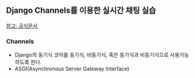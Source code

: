 ## Django Channels를 이용한 실시간 채팅 실습

[참고: 공식문서](https://channels.readthedocs.io/en/latest/index.html#django-channels)

### Channels

- Django의 동기식 코어를 동기식, 비동기식, 혹은 동기식과 비동기식으로 사용가능하도록 한다.
- ASGI(Asynchronous Server Gateway Interface)